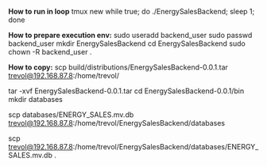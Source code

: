 **How to run in loop**
tmux new
while true; do ./EnergySalesBackend; sleep 1; done



**How to prepare execution env:**
sudo useradd backend_user
sudo passwd backend_user
mkdir EnergySalesBackend
cd EnergySalesBackend
sudo chown -R backend_user .


**How to copy:**
scp build/distributions/EnergySalesBackend-0.0.1.tar trevol@192.168.87.8:/home/trevol/

tar -xvf EnergySalesBackend-0.0.1.tar
cd EnergySalesBackend-0.0.1/bin
mkdir databases

scp databases/ENERGY_SALES.mv.db trevol@192.168.87.8:/home/trevol/EnergySalesBackend/databases

scp trevol@192.168.87.8:/home/trevol/EnergySalesBackend/databases/ENERGY_SALES.mv.db .
